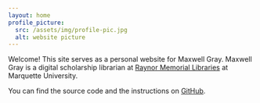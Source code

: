 ```yaml
---
layout: home
profile_picture:
  src: /assets/img/profile-pic.jpg
  alt: website picture
---
```


<p>
  Welcome! This site serves as a personal website for Maxwell Gray. Maxwell Gray is a digital scholarship librarian at <a href="https://www.marquette.edu/library/directory/max-gray.php">Raynor Memorial Libraries</a> at Marquette University.
</p>

<p>
  You can find the source code and the instructions on <a href="https://github.com/eliottvincent/bay">GitHub</a>.
</p>
